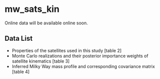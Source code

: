 # mw_sats_kin

Online data will be available online soon.

## Data List
- Properties of the satellites used in this study [table 2]
- Monte Carlo realizations and their posterior importance weights of satellite kinematics  [table 3]
- Inferred Milky Way mass profile and corresponding covariance matrix [table 4]
